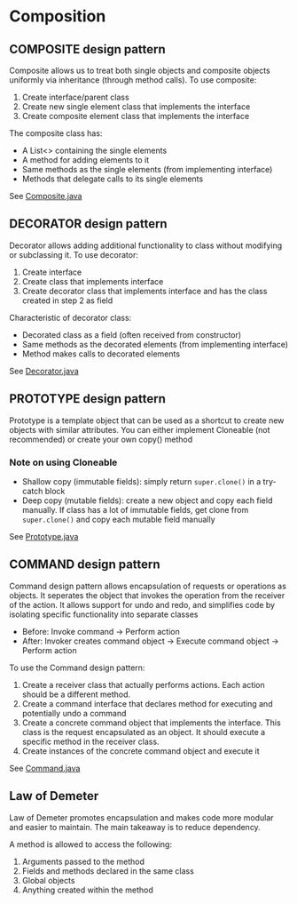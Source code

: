 # Composition

## COMPOSITE design pattern

Composite allows us to treat both single objects and composite objects uniformly via inheritance (through method calls). To use composite:
1. Create interface/parent class
2. Create new single element class that implements the interface
3. Create composite element class that implements the interface

The composite class has:
- A List<> containing the single elements
- A method for adding elements to it
- Same methods as the single elements (from implementing interface)
- Methods that delegate calls to its single elements

See [Composite.java](code/Composite.java)

## DECORATOR design pattern

Decorator allows adding additional functionality to class without modifying or subclassing it. To use decorator:

1. Create interface
2. Create class that implements interface
3. Create decorator class that implements interface and has the class created in step 2 as field
   
Characteristic of decorator class:
- Decorated class as a field (often received from constructor)
- Same methods as the decorated elements (from implementing interface)
- Method makes calls to decorated elements

See [Decorator.java](code/Decorator.java)

## PROTOTYPE design pattern

Prototype is a template object that can be used as a shortcut to create new objects with similar attributes.
You can either implement Cloneable (not recommended) or create your own copy() method

### Note on using Cloneable
- Shallow copy (immutable fields): simply return `super.clone()` in a try-catch block
- Deep copy (mutable fields): create a new object and copy each field manually. If class has a lot of immutable fields, get clone from `super.clone()` and copy each mutable field manually

See [Prototype.java](code/Prototype.java)

## COMMAND design pattern

Command design pattern allows encapsulation of requests or operations as objects. It seperates the object that invokes the operation from the receiver of the action. It allows support for undo and redo, and simplifies code by isolating specific functionality into separate classes

- Before: Invoke command $\rightarrow$ Perform action
- After: Invoker creates command object $\rightarrow$ Execute command object $\rightarrow$ Perform action


To use the Command design pattern:
1. Create a receiver class that actually performs actions. Each action should be a different method.
2. Create a command interface that declares method for executing and potentially undo a command
3. Create a concrete command object that implements the interface. This class is the request encapsulated as an object. It should execute a specific method in the receiver class.
4. Create instances of the concrete command object and execute it

See [Command.java](code/Command.java)

## Law of Demeter

Law of Demeter promotes encapsulation and makes code more modular and easier to maintain. The main takeaway is to reduce dependency. 

A method is allowed to access the following:
1. Arguments passed to the method
2. Fields and methods declared in the same class
3. Global objects
4. Anything created within the method



